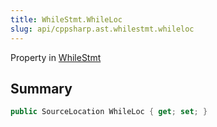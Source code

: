 ```yaml
---
title: WhileStmt.WhileLoc
slug: api/cppsharp.ast.whilestmt.whileloc
---
```

Property in [WhileStmt](/api/cppsharp/ast/whilestmt)

## Summary



```csharp
public SourceLocation WhileLoc { get; set; }
```


